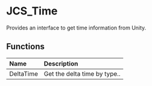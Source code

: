 # JCS_Time

Provides an interface to get time information from Unity.

## Functions

| Name      | Description                  |
|:----------|:-----------------------------|
| DeltaTime | Get the delta time by type.. |


